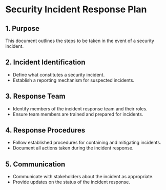 # Security Incident Response Plan

## 1. Purpose
This document outlines the steps to be taken in the event of a security incident.

## 2. Incident Identification
- Define what constitutes a security incident.
- Establish a reporting mechanism for suspected incidents.

## 3. Response Team
- Identify members of the incident response team and their roles.
- Ensure team members are trained and prepared for incidents.

## 4. Response Procedures
- Follow established procedures for containing and mitigating incidents.
- Document all actions taken during the incident response.

## 5. Communication
- Communicate with stakeholders about the incident as appropriate.
- Provide updates on the status of the incident response.
